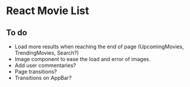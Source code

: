 # React Movie List

## To do
* Load more results when reaching the end of page (UpcomingMovies, TrendingMovies, Search?)
* Image component to ease the load and error of images.
* Add user commentaries?
* Page transitions?
* Transitions on AppBar?
